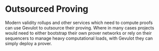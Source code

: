 # Outsourced Proving

Modern validity rollups and other services which need to compute proofs can use Gevulot to outsource their proving. Where in many cases projects would need to either bootstrap their own prover networks or rely on their sequencers to manage heavy computational loads, with Gevulot they can simply deploy a prover.

